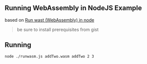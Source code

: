 ## Running WebAssembly in NodeJS Example

based on [Run wast (WebAssembly) in node](https://gist.github.com/kanaka/3c9caf38bc4da2ecec38f41ba24b77df)

> be sure to install prerequisites from gist

## Running

`node ./runwasm.js addTwo.wasm addTwo 2 3`